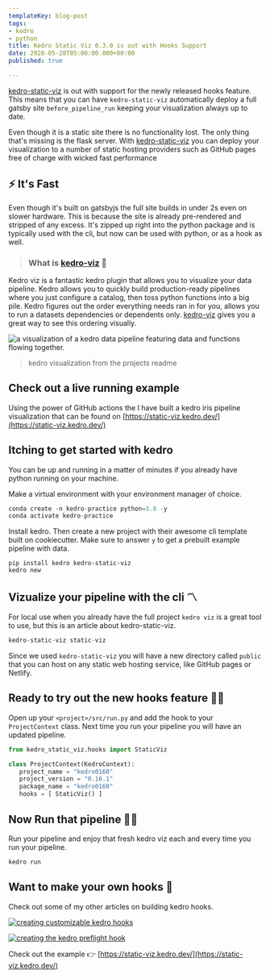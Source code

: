 ```yaml
---
templateKey: blog-post
tags:
- kedro
- python
title: Kedro Static Viz 0.3.0 is out with Hooks Support
date: 2020-05-28T05:00:00.000+00:00
published: true

---
```


[kedro-static-viz](https://github.com/WaylonWalker/kedro-static-viz) is out with support for the newly released hooks feature.  This means that you can have `kedro-static-viz` automatically deploy a full gatsby site `before_pipeline_run` keeping your visualization always up to date.

Even though it is a static site there is no functionality lost.  The only thing that's missing is the flask server.  With [kedro-static-viz](https://github.com/WaylonWalker/kedro-static-viz) you can deploy your visualization to a number of static hosting providers such as GitHub pages free of charge with wicked fast performance

## ⚡ It's Fast

Even though it's built on gatsbyjs the full site builds in under 2s even on slower hardware.  This is because the site is already pre-rendered and stripped of any excess.  It's zipped up right into the python package and is typically used with the cli, but now can be used with python, or as a hook as well.

> ### What is [kedro-viz](https://github.com/quantumblacklabs/kedro-viz) 🤔

Kedro viz is a fantastic kedro plugin that allows you to visualize your data pipeline.  Kedro allows you to quickly build production-ready pipelines where you just configure a catalog, then toss python functions into a big pile.  Kedro figures out the order everything needs ran in for you, allows you to run a datasets dependencies or dependents only.  [kedro-viz](https://github.com/quantumblacklabs/kedro-viz) gives you a great way to see this ordering visually.

![a visualization of a kedro data pipeline featuring data and functions flowing together.](https://images.waylonwalker.com/pipeline_visualisation-1.png "kedro visualization")

> kedro visualization from the projects readme

## Check out a live running example

Using the power of GitHub actions the I have built a kedro iris pipeline visualization that can be found on [https://static-viz.kedro.dev/](https://static-viz.kedro.dev/)

## Itching to get started with kedro

You can be up and running in a matter of minutes if you already have python running on your machine.

Make a virtual environment with your environment manager of choice.

``` python
conda create -n kedro-practice python=3.8 -y
conda activate kedro-practice
```

Install kedro. Then create a new project with their awesome cli template built on cookiecutter. Make sure to answer `y` to get a prebuilt example pipeline with data.

    pip install kedro kedro-static-viz
    kedro new

## Vizualize your pipeline with the cli 〽

For local use when you already have the full project `kedro viz` is a great tool to use, but this is an article about kedro-static-viz.

``` python
kedro-static-viz static-viz
```

Since we used `kedro-static-viz` you will have a new directory called `public` that you can host on any static web hosting service, like GitHub pages or Netlify.

## Ready to try out the new hooks feature 🙋‍♀️

Open up your `<project>/src/run.py` and add the hook to your `ProjectContext` class.  Next time you run your pipeline you will have an updated pipeline.

``` python
from kedro_static_viz.hooks import StaticViz

class ProjectContext(KedroContext):
   project_name = "kedro0160"
   project_version = "0.16.1"
   package_name = "kedro0160"
   hooks = [ StaticViz() ]
```

## Now Run that pipeline 🏃‍♀️

Run your pipeline and enjoy that fresh kedro viz each and every time you run your pipeline.

``` bash
kedro run
```

## Want to make your own hooks 🎣

Check out some of my other articles on building kedro hooks.

[![creating customizable kedro hooks](https://images.waylonwalker.com/configurable-kedro-hooks.png)](https://waylonwalker.com/kedro-class-hooks/)

[![creating the kedro preflight hook](https://images.waylonwalker.com/kedro-hooks.png)](https://waylonwalker.com/creating-the-kedro-preflight-hook/)

Check out the example 👉 [https://static-viz.kedro.dev/](https://static-viz.kedro.dev/)
